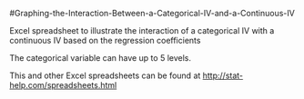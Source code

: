 #Graphing-the-Interaction-Between-a-Categorical-IV-and-a-Continuous-IV

Excel spreadsheet to illustrate the interaction of a categorical IV with a continuous IV based on the regression coefficients

The categorical variable can have up to 5 levels.

This and other Excel spreadsheets can be found at http://stat-help.com/spreadsheets.html
